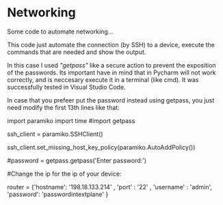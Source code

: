 # Networking
Some code to automate networking...

This code just automate the connection (by SSH) to a device, execute the commands that are needed and show the output.

In this case I used *"getpass"* like a secure action to prevent the exposition of the passwords. Its important have in mind that in Pycharm will not work correctly, and is neccesary execute it in a terminal (like cmd). It was successfully tested in Visual Studio Code.

In case that you prefeer put the password instead using getpass, you just need modify the first 13th lines like that:

import paramiko
import time
#import getpass

ssh_client =  paramiko.SSHClient()

ssh_client.set_missing_host_key_policy(paramiko.AutoAddPolicy())

#password = getpass.getpass('Enter password:')

#Change the ip for the ip of your device:

router = {'hostname': '198.18.133.214' , 'port' : '22' , 'username' : 'admin', 'password': 'passwordintextplane' }


